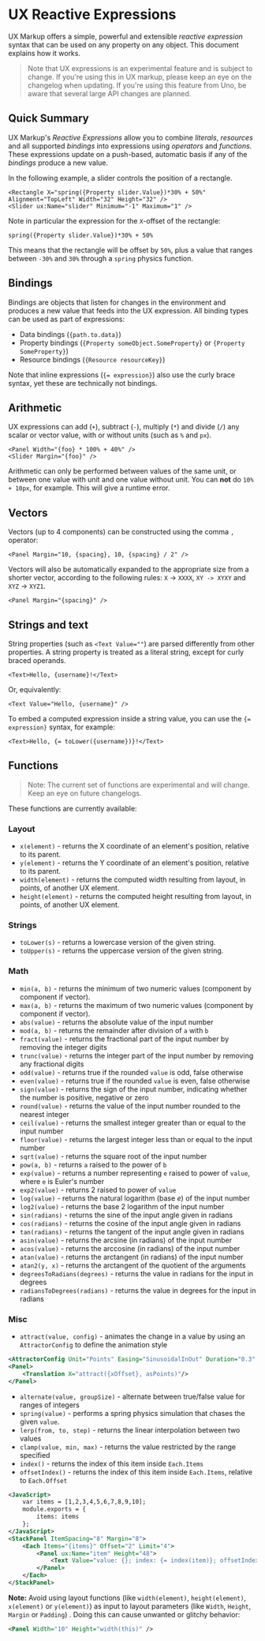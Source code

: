 # UX Reactive Expressions

UX Markup offers a simple, powerful and extensible *reactive expression* syntax that can be used on any property on any object. This document explains how it works.

> Note that UX expressions is an experimental feature and is subject to change. If you're using this in UX markup, please keep an eye on the changelog when updating. If you're using this feature from Uno, be aware that several large API changes are planned.

## Quick Summary

UX Markup's *Reactive Expressions* allow you to combine *literals*, *resources* and all supported *bindings* into expressions using *operators* and *functions*. These expressions update on a push-based, automatic basis if any of the *bindings* produce a new value.

In the following example, a slider controls the position of a rectangle.

	<Rectangle X="spring({Property slider.Value})*30% + 50%" Alignment="TopLeft" Width="32" Height="32" />
	<Slider ux:Name="slider" Minimum="-1" Maximum="1" />

Note in particular the expression for the `X`-offset of the rectangle:

	spring({Property slider.Value})*30% + 50%

This means that the rectangle will be offset by `50%`, plus a value that ranges between `-30%` and `30%` through a `spring` physics function.

## Bindings

Bindings are objects that listen for changes in the environment and produces a new value that feeds into the UX expression. All binding types can be used as part of expressions:

* Data bindings (`{path.to.data}`)
* Property bindings (`{Property someObject.SomeProperty}` or `{Property SomeProperty}`)
* Resource bindings (`{Resource resourceKey}`)

Note that inline expressions (`{= expression}`) also use the curly brace syntax, yet these are technically not bindings.


## Arithmetic

UX expressions can add (`+`), subtract (`-`), multiply (`*`) and divide (`/`) any scalar or vector value, with or without units (such as `%` and `px`).

	<Panel Width="{foo} * 100% + 40%" />
	<Slider Margin="{foo}" />

Arithmetic can only be performed between values of the same unit, or between one value with unit and one value without unit. You can **not** do `10% + 10px`, for example. This will give a runtime error.

## Vectors

Vectors (up to 4 components) can be constructed using the comma `,` operator:

	<Panel Margin="10, {spacing}, 10, {spacing} / 2" />

Vectors will also be automatically expanded to the appropriate size from a shorter vector, according to the following rules: `X` -> `XXXX`, `XY -> XYXY` and `XYZ` -> `XYZ1`.

	<Panel Margin="{spacing}" />

## Strings and text

String properties (such as `<Text Value=""`) are parsed differently from other properties. A string property is treated as a literal string, except for curly braced operands.

	<Text>Hello, {username}!</Text>

Or, equivalently:

	<Text Value="Hello, {username}" />

To embed a computed expression inside a string value, you can use the `{= expression}` syntax, for example:

	<Text>Hello, {= toLower({username})}!</Text>

## Functions

> Note: The current set of functions are experimental and will change. Keep an eye on future changelogs.

These functions are currently available:

### Layout

* `x(element)` - returns the X coordinate of an element's position, relative to its parent.
* `y(element)` - returns the Y coordinate of an element's position, relative to its parent.
* `width(element)` - returns the computed width resulting from layout, in points, of another UX element.
* `height(element)` - returns the computed height resulting from layout, in points, of another UX element.

### Strings

* `toLower(s)` - returns a lowercase version of the given string.
* `toUpper(s)` - returns the uppercase version of the given string.

### Math

* `min(a, b)` - returns the minimum of two numeric values (component by component if vector).
* `max(a, b)` - returns the maximum of two numeric values (component by component if vector).
* `abs(value)` - returns the absolute value of the input number
* `mod(a, b)` - returns the remainder after division of `a` with `b`
* `fract(value)` - returns the fractional part of the input number by removing the integer digits
* `trunc(value)` - returns the integer part of the input number by removing any fractional digits
* `odd(value)` - returns true if the rounded `value` is odd, false otherwise
* `even(value)` - returns true if the rounded `value` is even, false otherwise
* `sign(value)` - returns the sign of the input number, indicating whether the number is positive, negative or zero
* `round(value)` - returns the value of the input number rounded to the nearest integer
* `ceil(value)` - returns the smallest integer greater than or equal to the input number
* `floor(value)` - returns the largest integer less than or equal to the input number
* `sqrt(value)` - returns the square root of the input number
* `pow(a, b)` - returns `a` raised to the power of `b`
* `exp(value)` - returns a number representing `e` raised to power of `value`, where `e` is Euler's number
* `exp2(value)` - returns 2 raised to power of `value`
* `log(value)` - returns the natural logarithm (base _e_) of the input number
* `log2(value)` - returns the base 2 logarithm of the input number
* `sin(radians)` - returns the sine of the input angle given in radians
* `cos(radians)` - returns the cosine of the input angle given in radians
* `tan(radians)` - returns the tangent of the input angle given in radians
* `asin(value)` - returns the arcsine (in radians) of the input number
* `acos(value)` - returns the arccosine (in radians) of the input number
* `atan(value)` - returns the arctangent (in radians) of the input number
* `atan2(y, x)` - returns the arctangent of the quotient of the arguments
* `degreesToRadians(degrees)` - returns the value in radians for the input in degrees
* `radiansToDegrees(radians)` - returns the value in degrees for the input in radians

### Misc

* `attract(value, config)` - animates the change in a value by using an `AttractorConfig` to define the animation style

```xml
<AttractorConfig Unit="Points" Easing="SinusoidalInOut" Duration="0.3" ux:Global="asPoints" />
<Panel>
	<Translation X="attract({xOffset}, asPoints)"/>
</Panel>
```

* `alternate(value, groupSize)` - alternate between true/false value for ranges of integers
* `spring(value)` - performs a spring physics simulation that chases the given `value`.
* `lerp(from, to, step)` - returns the linear interpolation between two values
* `clamp(value, min, max)` - returns the value restricted by the range specified
* `index()` - returns the index of this item inside `Each.Items`
* `offsetIndex()` - returns the index of this item inside `Each.Items`, relative to `Each.Offset`

```xml
<JavaScript>
	var items = [1,2,3,4,5,6,7,8,9,10];
	module.exports = {
		items: items
	};
</JavaScript>
<StackPanel ItemSpacing="8" Margin="8">
	<Each Items="{items}" Offset="2" Limit="4">
		<Panel ux:Name="item" Height="48">
			<Text Value="value: {}; index: {= index(item)}; offsetIndex: {= offsetIndex(item)}" Alignment="CenterLeft" />
		</Panel>
	</Each>
</StackPanel>
```

**Note:** Avoid using layout functions (like `width(element)`, `height(element)`, `x(element)` or `y(element)`) as input to layout parameters (like `Width`, `Height`, `Margin` or `Padding`) . Doing this can cause unwanted or glitchy behavior:

```xml
<Panel Width="10" Height="width(this)" />
```
